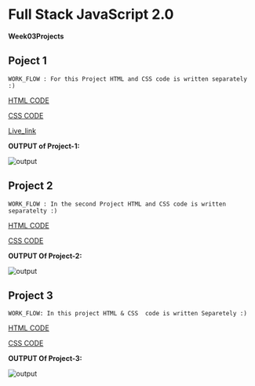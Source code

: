 # Full Stack JavaScript 2.0

**Week03Projects**

## Poject 1 ##

`WORK_FLOW : For this Project HTML and CSS code is written separately :)`



[HTML CODE](./Project_1/sec3prjoject(prj1).html)


[CSS CODE](./Project_1/sec3project(prj1).css)

[Live_link](https://astonishing-phoenix-f1595d.netlify.app)


**OUTPUT of Project-1:**

![output](https://github.com/Abhinandan411/FSJS-2.0/assets/131553633/abc4821e-a7ca-488a-9e59-9dd4557ce554)

## Project 2 ##

`WORK_FLOW : In the second Project HTML and CSS code is written separatelty :)`

[HTML CODE](./Project_2/index.html)

[CSS CODE](./Project_2/week03_prj2.css)

**OUTPUT Of Project-2:**

![output](https://github.com/Abhinandan411/FSJS-2.0/assets/131553633/41e01880-2438-4967-a470-4465fe49ccd7)


## Project 3 ##

`WORK_FLOW: In this project HTML & CSS  code is written Separetely :)`

[HTML CODE](./Project_3/index.html)

[CSS CODE](./Project_3/style.css)

**OUTPUT Of Project-3:**

![output](https://github.com/Abhinandan411/FSJS-2.0/assets/131553633/71f8f2f3-5d9c-45a6-8ca6-d0cc4bfe256b)
